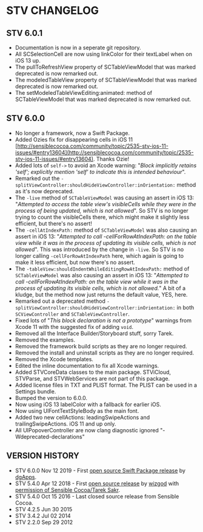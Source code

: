# STV CHANGELOG
## STV 6.0.1
* Documentation is now in a seperate git repository.
* All SCSelectionCell are now using linkColor for their textLabel when on iOS 13 up.
* The pullToRefreshView property of SCTableViewModel that was marked deprecated is now remarked out.
* The modeledTableView  property of SCTableViewModel that was marked deprecated is now remarked out.
* The setModeledTableViewEditing:animated: method  of SCTableViewModel that was marked deprecated is now remarked out.

## STV 6.0.0
* No longer a framework, now a Swift Package.
* Added Ozies fix for disappearing cells in iOS 11 [http://sensiblecocoa.com/community/topic/2535-stv-ios-11-issues/#entry13604](http://sensiblecocoa.com/community/topic/2535-stv-ios-11-issues/#entry13604). Thanks Ozie!
* Added lots of `self->` to avoid an Xcode warning: "_Block implicitly retains 'self'; explicitly mention 'self' to indicate this is intended behaviour_".
* Remarked out the `-splitViewController:shouldHideViewController:inOrientation:` method as it's now deprecated.
* The `-live` method of `SCTableViewModel` was causing an assert in iOS 13: "_Attempted to access the table view's visibleCells while they were in the process of being updated, which is not allowed_". So STV is no longer trying to count the visibleCells there, which might make it slightly less efficient, but there's no assert!
* The `-cellAtIndexPath:` method of `SCTableViewModel` was also causing an assert in iOS 13: "_Attempted to call -cellForRowAtIndexPath: on the table view while it was in the process of updating its visible cells, which is not allowed_". This was introduced by the change in `-live`. So STV is no longer calling `-cellForRowAtIndexPath` here, which again is going to make it less efficient, but now there's no assert.
* The `-tableView:shouldIndentWhileEditingRowAtIndexPath:` method of  `SCTableViewModel` was also causing an assert in iOS 13: "_Attempted to call -cellForRowAtIndexPath: on the table view while it was in the process of updating its visible cells, which is not allowed._" A bit of a kludge, but the method now just returns the default value, YES, here.
* Remarked out a deprecated method `-splitViewController:shouldHideViewController:inOrientation:` in both `SCViewController` and `SCTableViewController`.
* Fixed lots of "_This block declaration is not a prototype_" warnings from Xcode 11 with the suggested fix of adding `void`.
* Removed all the Interface Builder/Storyboard stuff, sorry Tarek.
* Removed the examples.
* Removed the framework build scripts as they are no longer required.
* Removed the install and uninstall scripts as they are no longer required.
* Removed the Xcode templates.
* Edited the inline documentation to fix all Xcode warnings.
* Added STVCoreData classes to the main package. STViCloud, STVParse, and STVWebServices are not part of this package.
* Added license files in TXT and PLIST format. The PLIST can be used in a Settings bundle.
* Bumped the version to 6.0.0.
* Now using iOS 13 labelColor with a fallback for earlier iOS.
* Now using UIFontTextStyleBody as the main font.
* Added two new cellActions: leadingSwipeActions and trailingSwipeActions. iOS 11 and up only. 
* All UIPopoverController are now clang diagnostic ignored "-Wdeprecated-declarations"



## VERSION HISTORY
* STV 6.0.0 Nov 12 2019 - First [open source Swift Package release](https://github.com/daveguerin/STV) by [dgApps](http://dgapps.ie/).  
* STV 5.4.0 Apr 12 2018 - First [open source release](https://github.com/wizgod/STV) by [wizgod](https://github.com/wizgod) with [permission of Sensible Cocoa/Tarek Sakr](http://sensiblecocoa.com/community/topic/2534-stv-on-github/#entry13576).  
* STV 5.4.0 Oct 15 2016 - Last closed source release from Sensible Cocoa.  
* STV 4.2.5 Jun 30 2015  
* STV 3.4.2 Jul 02 2014  
* STV 2.2.0 Sep 29 2012
